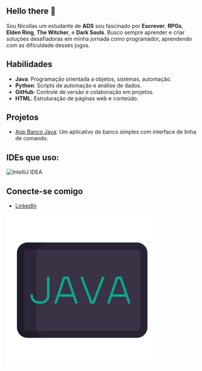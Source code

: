 ## Hello there 👋

Sou Nicollas um estudante de **ADS** sou fascinado por **Escrever**, **RPGs**, **Elden Ring**, **The Witcher**, e **Dark Souls**.
Busco sempre aprender e criar soluções desafiadoras em minha jornada como programador, aprendendo com as dificuldade desses jogos.

## Habilidades
- **Java**: Programação orientada a objetos, sistemas, automação.
- **Python**: Scripts de automação e análise de dados.
- **GitHub**: Controle de versão e colaboração em projetos.
- **HTML**: Estruturação de páginas web e conteúdo.

## Projetos
- [App Banco Java](https://github.com/Nic0llas/AppBanco.Java): Um aplicativo de banco simples com interface de linha de comando.

## IDEs que uso:

![IntelliJ IDEA](https://img.shields.io/badge/IntelliJIDEA-000000.svg?style=for-the-badge&logo=intellij-idea&logoColor=white)

## Conecte-se comigo
- [LinkedIn](https://www.linkedin.com/in/nicollas-araujo/)

![Java GIF](./1323-java-code-language.gif)


